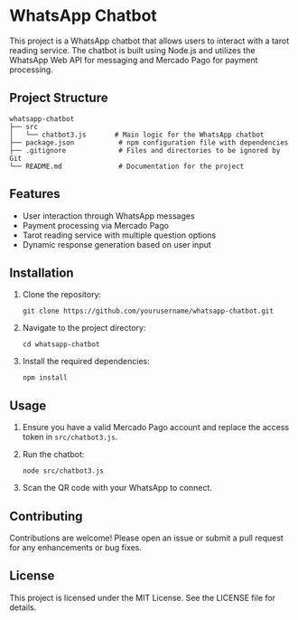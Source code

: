 # WhatsApp Chatbot

This project is a WhatsApp chatbot that allows users to interact with a tarot reading service. The chatbot is built using Node.js and utilizes the WhatsApp Web API for messaging and Mercado Pago for payment processing.

## Project Structure

```
whatsapp-chatbot
├── src
│   └── chatbot3.js       # Main logic for the WhatsApp chatbot
├── package.json           # npm configuration file with dependencies
├── .gitignore             # Files and directories to be ignored by Git
└── README.md              # Documentation for the project
```

## Features

- User interaction through WhatsApp messages
- Payment processing via Mercado Pago
- Tarot reading service with multiple question options
- Dynamic response generation based on user input

## Installation

1. Clone the repository:
   ```
   git clone https://github.com/yourusername/whatsapp-chatbot.git
   ```

2. Navigate to the project directory:
   ```
   cd whatsapp-chatbot
   ```

3. Install the required dependencies:
   ```
   npm install
   ```

## Usage

1. Ensure you have a valid Mercado Pago account and replace the access token in `src/chatbot3.js`.
2. Run the chatbot:
   ```
   node src/chatbot3.js
   ```

3. Scan the QR code with your WhatsApp to connect.

## Contributing

Contributions are welcome! Please open an issue or submit a pull request for any enhancements or bug fixes.

## License

This project is licensed under the MIT License. See the LICENSE file for details.